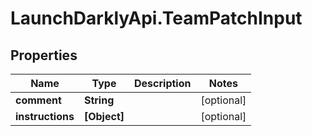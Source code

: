 # LaunchDarklyApi.TeamPatchInput

## Properties

Name | Type | Description | Notes
------------ | ------------- | ------------- | -------------
**comment** | **String** |  | [optional] 
**instructions** | **[Object]** |  | [optional] 


